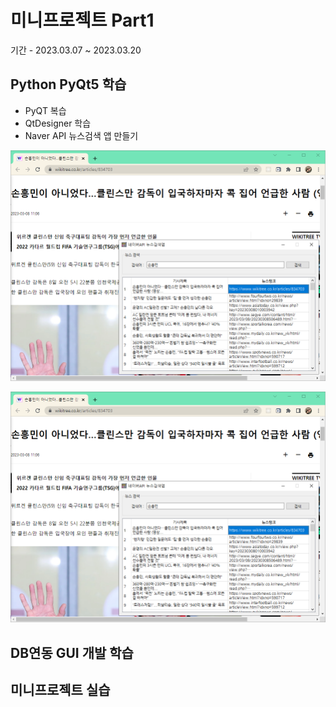 # 미니프로젝트 Part1
기간 - 2023.03.07 ~ 2023.03.20

## Python PyQt5 학습
- PyQT 복습
- QtDesigner 학습
- Naver API 뉴스검색 앱 만들기

![네이버뉴스앱](https://github.com/KOOJAIN/miniprojects/blob/main/image/KakaoTalk_20230308_111503131_01.png?raw=true)

<img src="https://github.com/KOOJAIN/miniprojects/blob/main/image/KakaoTalk_20230308_111503131_01.png?raw=true" width ="800" />

## DB연동 GUI 개발 학습

## 미니프로젝트 실습

